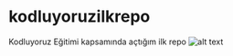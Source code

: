 # kodluyoruzilkrepo
Kodluyoruz Eğitimi kapsamında açtığım ilk repo
![alt text](https://imgyukle.com/f/2022/10/24/n7V7SR.png)

